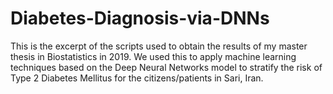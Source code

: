 # Diabetes-Diagnosis-via-DNNs
This is the excerpt of the scripts used to obtain the results of my master thesis in Biostatistics in 2019.
We used this to apply machine learning techniques based on the Deep Neural Networks model to stratify the risk of Type 2 Diabetes Mellitus for the citizens/patients in Sari, Iran. 
